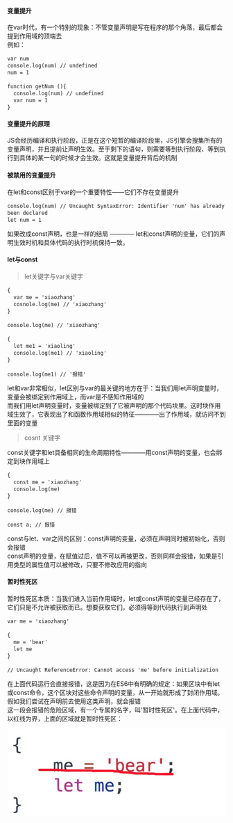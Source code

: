 #### 变量提升
在var时代，有一个特别的现象：不管变量声明是写在程序的那个角落，最后都会提到作用域的顶端去  
例如：  
```
var num
console.log(num) // undefined
num = 1

function getNum (){
  console.log(num) // undefined
  var num = 1
}
```

#### 变量提升的原理
<!-- JS是一变编译一遍执行，简单来说，所以的JS代码片段在执行之前都会被编译，只是这个编译的过程非常短暂(可能就只有几微妙、或者更短的时间)，紧接着这段代码就会被执行   -->
JS会经历编译和执行阶段，正是在这个短暂的编译阶段里，JS引擎会搜集所有的变量声明，并且提前让声明生效。至于剩下的语句，则需要等到执行阶段、等到执行到具体的某一句的时候才会生效。这就是变量提升背后的机制

#### 被禁用的变量提升
在let和const区别于var的一个重要特性——它们不存在变量提升

```
console.log(num) // Uncaught SyntaxError: Identifier 'num' has already been declared
let num = 1
```

如果改成const声明，也是一样的结局 ———— let和const声明的变量，它们的声明生效时机和具体代码的执行时机保持一致。  

#### let与const

> let关键字与var关键字

```
{
  var me = 'xiaozhang'
  cosnole.log(me) // 'xiaozhang'
}

console.log(me) // 'xiaozhang'

{
  let me1 = 'xiaoling'
  console.log(me1) // 'xiaoling'
}

console.log(me1) // '报错'
```

let和var非常相似，let区别与var的最关键的地方在于：当我们用let声明变量时，变量会被绑定到作用域上，而var是不感知作用域的  
而我们用let声明变量时，变量被绑定到了它被声明的那个代码块里。这时块作用域生效了，它表现出了和函数作用域相似的特征————出了作用域，就访问不到里面的变量

> cosnt 关键字

const关键字和let具备相同的生命周期特性————用const声明的变量，也会绑定到块作用域上

```
{
  const me = 'xiaozhang'
  console.log(me)
}

console.log(me) // 报错

const a; // 报错
```

const与let、var之间的区别：const声明的变量，必须在声明同时被初始化，否则会报错  
const声明的变量，在赋值过后，值不可以再被更改，否则同样会报错，如果是引用类型的属性值可以被修改，只要不修改应用的指向

#### 暂时性死区
暂时性死区本质：当我们进入当前作用域时，let或const声明的变量已经存在了，它们只是不允许被获取而已。想要获取它们，必须得等到代码执行到声明处

```
var me = 'xiaozhang'

{
  me = 'bear'
  let me
}

// Uncaught ReferenceError: Cannot access 'me' before initialization
```

在上面代码运行会直接报错，这是因为在ES6中有明确的规定：如果区块中有let或const命令，这个区块对这些命令声明的变量，从一开始就形成了封闭作用域。假如我们尝试在声明前去使用这类声明，就会报错  
这一段会报错的危险区域，有一个专属的名字，叫'暂时性死区'。在上面代码中，以红线为界，上面的区域就是暂时性死区：

![图片](./../image/variablePromotions.png)





